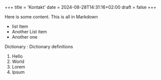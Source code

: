 +++
title = 'Kontakt'
date = 2024-08-28T14:31:16+02:00
draft = false
+++

Here is some content. This is all in Markdown

- list Item
- Another List item
- Another one


Dictionary
: Dictionary definitions

1. Hello
2. World
3. Lorem
4. Ipsum
